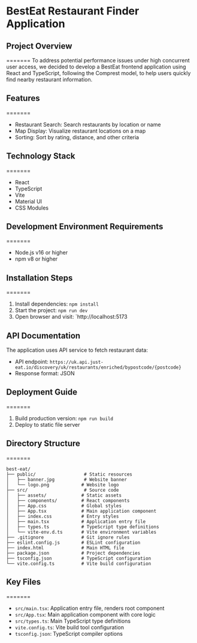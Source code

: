 # BestEat Restaurant Finder Application

## Project Overview
=======
To address potential performance issues under high concurrent user access, we decided to develop a BestEat frontend application using React and TypeScript, following the Comprest model, to help users quickly find nearby restaurant information.

## Features
=======
- Restaurant Search: Search restaurants by location or name
- Map Display: Visualize restaurant locations on a map
- Sorting: Sort by rating, distance, and other criteria

## Technology Stack
=======
- React
- TypeScript
- Vite
- Material UI
- CSS Modules

## Development Environment Requirements
=======
- Node.js v16 or higher
- npm v8 or higher

## Installation Steps
=======
1. Install dependencies: `npm install`
2. Start the project: `npm run dev`
3. Open browser and visit: `http://localhost:5173

## API Documentation
The application uses API service to fetch restaurant data:
- API endpoint: `https://uk.api.just-eat.io/discovery/uk/restaurants/enriched/bypostcode/{postcode}`
- Response format: JSON

## Deployment Guide
=======
1. Build production version: `npm run build`
2. Deploy to static file server

## Directory Structure
=======
```
best-eat/
├── public/                  # Static resources
│   ├── banner.jpg           # Website banner
│   └── logo.png            # Website logo
├── src/                     # Source code
│   ├── assets/             # Static assets
│   ├── components/         # React components
│   ├── App.css             # Global styles
│   ├── App.tsx             # Main application component
│   ├── index.css           # Entry styles
│   ├── main.tsx            # Application entry file
│   ├── types.ts            # TypeScript type definitions
│   └── vite-env.d.ts       # Vite environment variables
├── .gitignore              # Git ignore rules
├── eslint.config.js        # ESLint configuration
├── index.html              # Main HTML file
├── package.json            # Project dependencies
├── tsconfig.json           # TypeScript configuration
└── vite.config.ts          # Vite build configuration
```

## Key Files
=======

- `src/main.tsx`: Application entry file, renders root component
- `src/App.tsx`: Main application component with core logic
- `src/types.ts`: Main TypeScript type definitions
- `vite.config.ts`: Vite build tool configuration
- `tsconfig.json`: TypeScript compiler options
